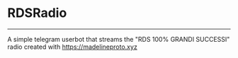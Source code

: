 # RDSRadio
-----------------------------------
A simple telegram userbot that streams the "RDS 100% GRANDI SUCCESSI" radio created with https://madelineproto.xyz
